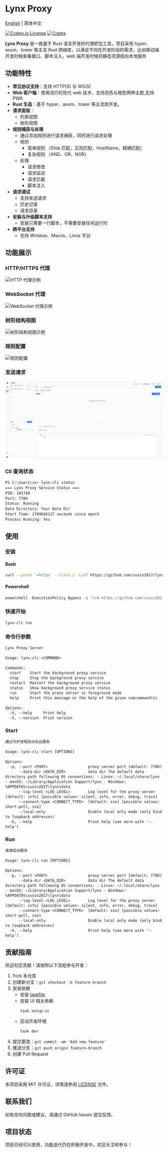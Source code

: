 # Lynx Proxy

[English](README.md) | 简体中文

[![Crates.io License](https://img.shields.io/crates/l/lynx-core)](./LICENSE)
[![Crates](https://img.shields.io/crates/v/lynx-core.svg)](https://crates.io/crates/lynx-core)

**Lynx Proxy** 是一款基于 Rust 语言开发的代理抓包工具，项目采用 hyper、axum、tower 等主流 Rust 网络库，以满足不同在开发阶段的需求，比如移动端开发时候查看接口，脚本注入，web 端开发时候将静态资源指向本地服务

## 功能特性

- **常见协议支持**：支持 HTTP(S) 与 WS(S)
- **Web 客户端**：使用流行的现代 web 技术，支持亮色与暗色两种主题,支持PWA
- **Rust 生态**：基于 hyper、axum、tower 等主流库开发。
- **请求面板**：
  - 列表视图
  - 树形视图
- **规则捕获与处理**
  - 通过添加规则进行请求捕获，同时进行请求处理
  - 规则
    - 简单规则 （Glob 匹配，正则匹配，HostName，精确匹配）
    - 复杂规则 （AND、OR、NOR）
  - 处理
    - 请求修改
    - 请求延迟
    - 请求拦截
    - 脚本注入
- **请求调试**
  - 支持发送请求
  - 历史记录
  - 请求目录
- **安装与升级脚本支持**
  - 安装只需要一行脚本，不需要安装任何运行时
- **跨平台支持**
  - 支持 Window、Macos、Linux 平台

## 功能展示

### HTTP/HTTPS 代理

![HTTP 代理示例](./images/newhttp.png)

### WebSocket 代理

![WebSocket 代理示例](./images/newws.png)

### 树形结构视图

![树形结构视图示例](./images/newtree.png)

### 规则配置

![规则配置](./images/rule.png)

### 发送请求

![api debug](./images/api_debug.png)

### Cli 查询状态

```bash
PS C:\Users\xx> lynx-cli status
=== Lynx Proxy Service Status ===
PID: 101744
Port: 7788
Status: Running
Data Directory: Your Data Dir
Start Time: 1749816127 seconds since epoch
Process Running: Yes
```


## 使用

### 安装

#### Bash
```bash
curl --proto '=https' --tlsv1.2 -LsSf https://github.com/suxin2017/lynx-proxy/releases/latest/download/lynx-cli-installer.sh | sh
```

#### Powershell 

```powershell
powershell -ExecutionPolicy Bypass -c "irm https://github.com/suxin2017/lynx-proxy/releases/latest/download/lynx-cli-installer.ps1 | iex"
```

### 快速开始

```bash
lynx-cli run
```

### 命令行参数

```
Lynx Proxy Server

Usage: lynx-cli <COMMAND>

Commands:
  start    Start the background proxy service
  stop     Stop the background proxy service
  restart  Restart the background proxy service
  status   Show background proxy service status
  run      Start the proxy server in foreground mode
  help     Print this message or the help of the given subcommand(s)

Options:
  -h, --help     Print help
  -V, --version  Print version
```

### Start
```
通过守护进程启动后台服务

Usage: lynx-cli start [OPTIONS]

Options:
  -p, --port <PORT>                  proxy server port [default: 7788]
      --data-dir <DATA_DIR>          data dir The default data directory path following OS conventions: - Linux: ~/.local/share/lynx - macOS: ~/Library/Application Support/lynx - Windows: %APPDATA%\suxin2017\lynx\data
      --log-level <LOG_LEVEL>        Log level for the proxy server [default: info] [possible values: silent, info, error, debug, trace]
      --connect-type <CONNECT_TYPE>  [default: sse] [possible values: short-poll, sse]
      --local-only                   Enable local only mode (only bind to loopback addresses)
  -h, --help                         Print help (see more with '--help')
```

### Run
```
直接启动服务

Usage: lynx-cli run [OPTIONS]

Options:
  -p, --port <PORT>                  proxy server port [default: 7788]
      --data-dir <DATA_DIR>          data dir The default data directory path following OS conventions: - Linux: ~/.local/share/lynx - macOS: ~/Library/Application Support/lynx - Windows: %APPDATA%\suxin2017\lynx\data
      --log-level <LOG_LEVEL>        Log level for the proxy server [default: info] [possible values: silent, info, error, debug, trace]
      --connect-type <CONNECT_TYPE>  [default: sse] [possible values: short-poll, sse]
      --local-only                   Enable local only mode (only bind to loopback addresses)
  -h, --help                         Print help (see more with '--help')
```
## 贡献指南

欢迎社区贡献！请按照以下流程参与开发：

1. Fork 本仓库
2. 创建新分支：`git checkout -b feature-branch`
3. 安装依赖
   - 安装 [taskfile](https://taskfile.dev/)
   - 安装 UI 相关依赖
     ```bash
     task setup-ui
     ```
   - 启动开发环境
     ```bash
     task dev
     ```
4. 提交更改：`git commit -am 'Add new feature'`
5. 推送分支：`git push origin feature-branch`
6. 创建 Pull Request

## 许可证

本项目采用 MIT 许可证，详情请参阅 [LICENSE](LICENSE) 文件。

## 联系我们

如有任何问题或建议，请通过 GitHub Issues 提交反馈。

## 项目状态

项目已经可以使用，功能迭代仍在积极开发中，欢迎关注和参与！

